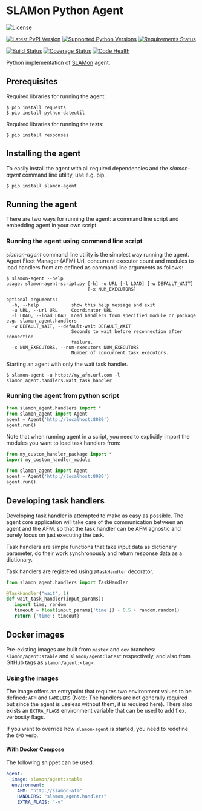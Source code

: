 SLAMon Python Agent
===================
[![License][license]](http://www.apache.org/licenses/LICENSE-2.0)

[![Latest PyPI Version](https://badge.fury.io/py/slamon-agent.svg)](http://badge.fury.io/py/slamon-agent)
[![Supported Python Versions](https://img.shields.io/pypi/pyversions/slamon-agent.svg)](pypi)
[![Requirements Status][requirements_img]](requirements)

[![Build Status][ci_status]](https://travis-ci.org/SLAMon/slamon-python-agent.svg?branch=master)
[![Coverage Status][coveralls]](https://coveralls.io/github/SLAMon/slamon-python-agent?branch=master)
[![Code Health][codehealth]](https://landscape.io/github/SLAMon/slamon-python-agent/master)

Python implementation of [SLAMon](https://github.com/SLAMon/SLAMon) agent.

Prerequisites
-------------

Required libraries for running the agent:

    $ pip install requests
    $ pip install python-dateutil

Required libraries for running the tests:

    $ pip install responses
    
Installing the agent
--------------------

To easily install the agent with all required dependencies and the *slamon-agent* command line utility, use e.g. pip.

    $ pip install slamon-agent

Running the agent
-----------------

There are two ways for running the agent: a command line script and embedding agent in your own script.

### Running the agent using command line script ###

*slamon-agent* command line utility is the simplest way running the agent. Agent Fleet Manager (AFM) Url, 
concurrent executor count and modules to load handlers from are defined as command line arguments as follows:

    $ slamon-agent --help
    usage: slamon-agent-script.py [-h] -u URL [-l LOAD] [-w DEFAULT_WAIT]
                                  [-x NUM_EXECUTORS]

    optional arguments:
      -h, --help            show this help message and exit
      -u URL, --url URL     Coordinator URL
      -l LOAD, --load LOAD  Load handlers from specified module or package e.g. slamon_agent.handlers
      -w DEFAULT_WAIT, --default-wait DEFAULT_WAIT
                            Seconds to wait before reconnection after connection
                            failure.
      -x NUM_EXECUTORS, --num-executors NUM_EXECUTORS
                            Number of concurrent task executors.
    
Starting an agent with only the wait task handler.

    $ slamon-agent -u http://my_afm.url.com -l slamon_agent.handlers.wait_task_handler

### Running the agent from python script ###

```python
from slamon_agent.handlers import *
from slamon_agent import Agent
agent = Agent('http://localhost:8080')
agent.run()
```

Note that when running agent in a script, you need to explicitly import
the modules you want to load task handlers from:

```python
from my_custom_handler_package import *
import my_custom_handler_module

from slamon_agent import Agent
agent = Agent('http://localhost:8080')
agent.run()
```


Developing task handlers
------------------------

Developing task handler is attempted to make as easy as possible. The agent
core application will take care of the communication between an agent and the AFM, so that
the task handler can be AFM agnostic and purely focus on just
executing the task.
 
Task handlers are simple functions that take input data as dictionary parameter,
do their work synchronously and return response data as a dictionary.

Task handlers are registered using `@TaskHandler` decorator.

```python
from slamon_agent.handlers import TaskHandler

@TaskHandler("wait", 1)
def wait_task_handler(input_params):
   import time, random
   timeout = float(input_params['time']) - 0.5 + random.random()
   return {'time': timeout}
```

Docker images
-------------

Pre-existing images are built from `master` and `dev` branches:
`slamon/agent:stable` and `slamon/agent:latest` respectively, and also
from GitHub tags as `slamon/agent:<tag>`.

### Using the images

The image offers an entrypoint that requires two environment values to
be defined: `AFM` and `HANDLERS` (Note: The handlers are not generally
required but since the agent is useless without them, it is required
here). There also exists an `EXTRA_FLAGS` environment variable that can
be used to add f.ex. verbosity flags.

If you want to override how `slamon-agent` is started, you need to
redefine the `CMD` verb.

#### With Docker Compose

The following snippet can be used:

```yml
agent:
  image: slamon/agent:stable
  environment:
    AFM: "http://slamon-afm"
    HANDLERS: "slamon_agent.handlers"
    EXTRA_FLAGS: "-v"
```


[license]: https://img.shields.io/:license-Apache%20License%20v2.0-blue.svg
[ci_status]: https://travis-ci.org/SLAMon/slamon-python-agent.svg?branch=master
[coveralls]: https://coveralls.io/repos/SLAMon/slamon-python-agent/badge.svg?branch=master&service=github
[codehealth]: https://landscape.io/github/SLAMon/slamon-python-agent/master/landscape.svg?style=flat
[latest_version]: https://badge.fury.io/py/slamon-agent.svg
[pypi]: https://pypi.python.org/pypi/slamon-agent/
[requirements_img]: https://requires.io/github/SLAMon/slamon-python-agent/requirements.svg?branch=master
[requirements]: https://requires.io/github/SLAMon/slamon-python-agent/requirements/?branch=master
